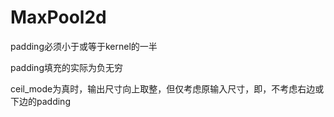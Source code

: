 # MaxPool2d

padding必须小于或等于kernel的一半

padding填充的实际为负无穷

ceil_mode为真时，输出尺寸向上取整，但仅考虑原输入尺寸，即，不考虑右边或下边的padding